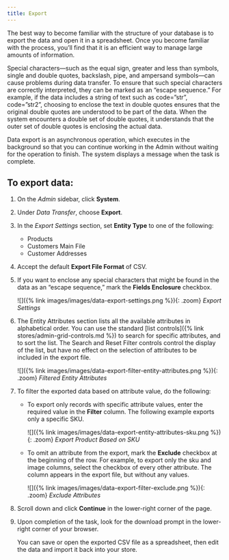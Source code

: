 ```yaml
---
title: Export
---
```


The best way to become familiar with the structure of your database is to export the data and open it in a spreadsheet. Once you become familiar with the process, you’ll find that it is an efficient way to manage large amounts of information.

Special characters—such as the equal sign, greater and less than symbols, single and double quotes, backslash, pipe, and ampersand symbols—can cause problems during data transfer. To ensure that such special characters are correctly interpreted, they can be marked as an “escape sequence.” For example, if the data includes a string of text such as code=”str”, code=”str2”, choosing to enclose the text in double quotes ensures that the original double quotes are understood to be part of the data. When the system encounters a double set of double quotes, it understands that the outer set of double quotes is enclosing the actual data.

Data export is an asynchronous operation, which executes in the background so that you can continue working in the Admin without waiting for the operation to finish. The system displays a message when the task is complete.

## To export data:

1.  On the _Admin_ sidebar, click **System**.

1.  Under _Data Transfer_, choose **Export**.

1.  In the _Export Settings_ section, set **Entity Type** to one of the following:

    * Products
    * Customers Main File
    * Customer Addresses

1.  Accept the default **Export File Format** of CSV.

1.  If you want to enclose any special characters that might be found in the data as an “escape sequence,” mark the **Fields Enclosure** checkbox.

    ![]({% link images/images/data-export-settings.png %}){: .zoom}
    _Export Settings_

1.  The Entity Attributes section lists all the available attributes in alphabetical order. You can use the standard [list controls]({% link stores/admin-grid-controls.md %}) to search for specific attributes, and to sort the list. The Search and Reset Filter controls control the display of the list, but have no effect on the selection of attributes to be included in the export file.

    ![]({% link images/images/data-export-filter-entity-attributes.png %}){: .zoom}
    _Filtered Entity Attributes_

1.  To filter the exported data based on attribute value, do the following:

    * To export only records with specific attribute values, enter the required value in the **Filter** column. The following example exports only a specific SKU.

        ![]({% link images/images/data-export-entity-attributes-sku.png %}){: .zoom}
        _Export Product Based on SKU_

    * To omit an attribute from the export, mark the **Exclude** checkbox at the beginning of the row. For example, to export only the sku and image columns, select the checkbox of every other attribute. The column appears in the export file, but without any values.

        ![]({% link images/images/data-export-filter-exclude.png %}){: .zoom}
        _Exclude Attributes_

1.  Scroll down and click **Continue** in the lower-right corner of the page.

1.  Upon completion of the task, look for the download prompt in the lower-right corner of your browser.

    You can save or open the exported CSV file as a spreadsheet, then edit the data and import it back into your store.
